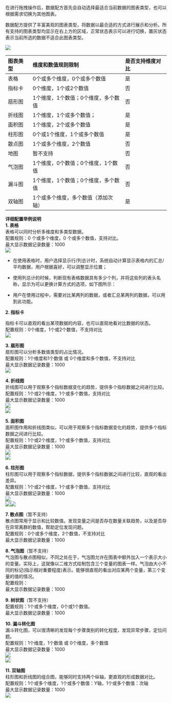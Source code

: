 在进行拖拽操作后，数据配方首先会自动选择最适合当前数据的图表类型，也可以根据需求切换为其他图表。

数据配方提供了丰富美观的图表类型，将数据以最合适的方式进行展示和分析。所有支持的图表类型均显示在右上方的区域，正常状态表示可以进行切换，置灰状态表示当前所选的数据不适合此图表类型。

![](http://www.datacf.com/userManual/assets/tubiaogenghuan.png)

| 图表类型 | 维度和数值规则限制 | 是否支持维度对比 |
| :--- | :--- | :--- |
| 表格 | 0个或多个维度，0个或多个数值 | 是 |
| 指标卡 | 0个维度，1个或2个数值 | 否 |
| 扇形图 | 1个维度，1个数值；0个维度，多个数值 | 否 |
| 折线图 | 1个维度，1个或多个数值； | 是 |
| 面积图 | 1个维度，2个或多个数值 | 是 |
| 柱形图 | 0个或1个维度，1个或多个数值 | 是 |
| 散点图 | 1个或多个维度，2个数值 | 否 |
| 地图 | 暂不支持 | 否 |
| 气泡图 | 1个维度，0个数值；0个维度，1个数值 | 否 |
| 漏斗图 | 1个维度，1个数值；0个维度，多个数值 | 否 |
| 双轴图 | 1个或多个维度，多个数值（添加次轴） | 是 |

**详细配置举例说明**  
**1. 表格**  
表格可以同时分析多维度和多类型数据。  
配置规则：0 个或多个维度，0 个或多个数值，支持对比。  
最大显示数据记录数量：1000  
![](http://www.datacf.com/userManual/assets/表格类型.png)

* 在使用表格时，用户选择显示行/列总计时，系统自动计算显示表格内的汇总/平均数据，用户根据喜好，可以调整显示位置；

* 使用列总计的时候，判断现有表格数据具有多少个列，并将这些列的表头名称，显示为可以更换计算方式的选项，如下图所示：

* 用户在使用过程中，需要对比某两列的数据，或者汇总某两列的数据，可以用到此功能。

**2. 指标卡**

  
指标卡可以直观的看出某项数据的内容，也可以直观地看对比数据的状态。  
配置规则：0个维度，1个或2个数值，不支持对比  
![](http://www.datacf.com/userManual/assets/指标卡类型.png)

**3. 扇形图**  
扇形图可以分析多数值类型的占比情况。  
配置规则：1个维度和1个数值 或 0个维度和多个数值，不支持对比  
最大显示数据记录数量：1000  
![](http://www.datacf.com/userManual/assets/扇形图类型.png)

**4. 折线图**  
折线图可以用于观察多个指标数据变化的趋势，提供多个指标数据之间进行比较。  
配置规则：1个或2个维度，1个或多个数值，支持对比  
最大显示数据记录数量：1000  
![](http://www.datacf.com/userManual/assets/折线图类型.png)  
![](http://www.datacf.com/userManual/assets/折线图类型（对比）.png)

**5. 面积图**  
面积图作用和折线图类似，可以用于观察多个指标数据变化的趋势，提供多个指标数据之间进行比较。  
配置规则：1个或2个维度，1个或多个数值，支持对比  
最大显示数据记录数量：1000  
![](http://www.datacf.com/userManual/assets/面积图类型.png)  
![](http://www.datacf.com/userManual/assets/面积图类型（对比）.png)

**6. 柱形图**  
柱形图可以用于观察多个指标数据，提供多个指标数据之间进行比较，直观的看出差异。  
配置规则：1个或2个维度，1个或多个数值，支持对比  
最大显示数据记录数量：1000  
![](http://www.datacf.com/userManual/assets/柱形图类型.png)  
![](http://www.datacf.com/userManual/assets/柱形图类型（对比）.png)![](http://www.datacf.com/userManual/assets/hengxiangzhuxingtu.png)

**7. 散点图**（暂不支持）  
散点图常用于显示和比较数值。发现变量之间是否存在数量关联趋势，以及是否存在异常离群的数值，帮助定位发现问题。  
配置规则：0个或多个维度，2个数值，不支持对比  
最大显示数据记录数量：1000

**8. 气泡图**（暂不支持）  
气泡图与散点图相似，不同之处在于，气泡图允许在图表中额外加入一个表示大小的变量。实际上，这就像以二维方式绘制包含三个变量的图表一样。气泡由大小不同的标记\(指示相对重要程度\)表示。能够很直观的看出对应某两个变量，第三个变量的值的情况。  
配置规则：  
最大显示数据记录数量：1000

**9. 树状图**（暂不支持）  
配置规则：1个或多个维度，0个或1个数值。  
最大显示数据记录数量：1000

**10. 漏斗转化图**  
漏斗转化图，可以很清晰的发现每个步骤类别的转化程度，发现异常步骤，定位问题。  
配置规则：1个维度，1个数值 或 0个维度，多个数值  
最大显示数据记录数量：1000  
![](http://www.datacf.com/userManual/assets/转化图类型.png)  
![](http://www.datacf.com/userManual/assets/zhuanhuatu.png)

**11. 双轴图**  
柱形图和折线图的组合图，能够同时支持两个纵轴，更直观的形成数据对比。  
配置规则：1个或多个维度，1个或多个数值：Y轴，1个或多个数值：次轴  
最大显示数据记录数量：1000  
![](http://www.datacf.com/userManual/assets/双轴图.png)

